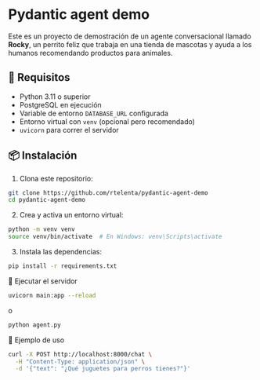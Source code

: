 # Pydantic agent demo

Este es un proyecto de demostración de un agente conversacional llamado **Rocky**, un perrito feliz que trabaja en una tienda de mascotas y ayuda a los humanos recomendando productos para animales.

## 🚀 Requisitos

- Python 3.11 o superior
- PostgreSQL en ejecución
- Variable de entorno `DATABASE_URL` configurada
- Entorno virtual con `venv` (opcional pero recomendado)
- `uvicorn` para correr el servidor

## 📦 Instalación

1. Clona este repositorio:

```bash
git clone https://github.com/rtelenta/pydantic-agent-demo
cd pydantic-agent-demo
```

2. Crea y activa un entorno virtual:

```bash
python -m venv venv
source venv/bin/activate  # En Windows: venv\Scripts\activate
```

3. Instala las dependencias:

```bash
pip install -r requirements.txt
```

🏁 Ejecutar el servidor

```bash
uvicorn main:app --reload
```

o

```bash
python agent.py
```

🧪 Ejemplo de uso

```bash
curl -X POST http://localhost:8000/chat \
  -H "Content-Type: application/json" \
  -d '{"text": "¿Qué juguetes para perros tienes?"}'
```
